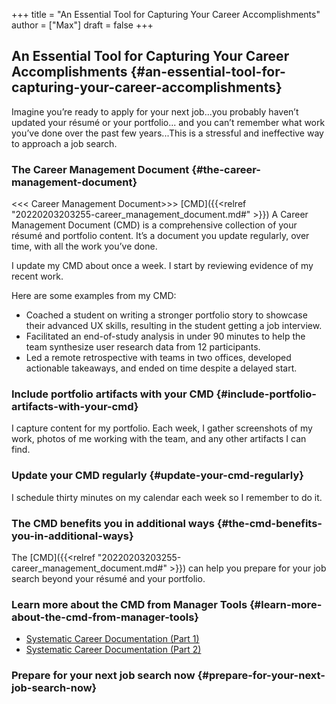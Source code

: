 +++
title = "An Essential Tool for Capturing Your Career Accomplishments"
author = ["Max"]
draft = false
+++

## An Essential Tool for Capturing Your Career Accomplishments {#an-essential-tool-for-capturing-your-career-accomplishments}

Imagine you’re ready to apply for your next job...you probably haven’t updated
your résumé or your portfolio... and you can’t remember what work you’ve done
over the past few years...This is a stressful and ineffective way to approach a
job search.


### The Career Management Document {#the-career-management-document}

<<< Career Management Document>>> [CMD]({{<relref "20220203203255-career_management_document.md#" >}})
A Career Management Document (CMD) is a comprehensive collection of your résumé
and portfolio content. It’s a document you update regularly, over time, with all
the work you’ve done.

I update my CMD about once a week. I start by reviewing evidence of my recent
work.

Here are some examples from my CMD:

-   Coached a student on writing a stronger portfolio story to showcase their advanced UX skills, resulting in the student getting a job interview.
-   Facilitated an end-of-study analysis in under 90 minutes to help the team synthesize user research data from 12 participants.
-   Led a remote retrospective with teams in two offices, developed actionable takeaways, and ended on time despite a delayed start.


### Include portfolio artifacts with your CMD {#include-portfolio-artifacts-with-your-cmd}

I capture content for my portfolio. Each week, I gather screenshots of my work,
photos of me working with the team, and any other artifacts I can find.


### Update your CMD regularly {#update-your-cmd-regularly}

I schedule thirty minutes on my calendar each week so I remember to do it.


### The CMD benefits you in additional ways {#the-cmd-benefits-you-in-additional-ways}

The [CMD]({{<relref "20220203203255-career_management_document.md#" >}}) can help you prepare for your job search beyond your résumé and your
portfolio.


### Learn more about the CMD from Manager Tools {#learn-more-about-the-cmd-from-manager-tools}

-   [Systematic Career Documentation (Part 1)](https://www.manager-tools.com/2010/06/systematic-career-documentation-part-1-hall-fame-guidance)
-   [Systematic Career Documentation (Part 2)](https://www.manager-tools.com/2010/06/systematic-career-documentation-part-2-hall-fame-guidance)


### Prepare for your next job search now {#prepare-for-your-next-job-search-now}